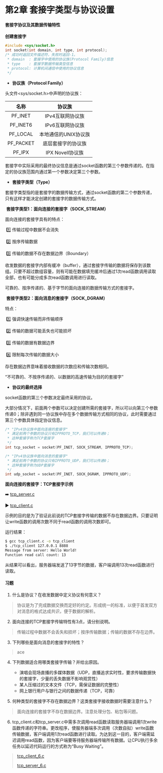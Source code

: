 # 第2章	套接字类型与协议设置



#### 套接字协议及其数据传输特性

**创建套接字**

```c
#include <sys/socket.h>
int socket(int domain, int type, int protocol);
/* 成功时返回文件描述符，失败时返回-1。
 * domain  : 套接字中使用的协议族(Protocol Family)信息
 * type    : 套接字数据传输类型信息
 * protocol: 计算机间通信中使用的协议信息
 */
```

- **协议族（Protocol Family）**

头文件<sys/socket.h>中声明的协议族：

|   名称    |        协议族        |
| :-------: | :------------------: |
|  PF_INET  |   IPv4互联网协议族   |
| PF_INET6  |   IPv6互联网协议族   |
| PF_LOCAL  | 本地通信的UNIX协议族 |
| PF_PACKET |  底层套接字的协议族  |
|  PF_IPX   |   IPX Novell协议族   |

套接字中实际采用的最终协议信息是通过socket函数的第三个参数传递的。在指定的协议族范围内通过第一个参数决定第三个参数。

- **套接字类型（Type）**

套接字类型指的是套接字的数据传输方式，通过socket函数的第二个参数传递，只有这样才能决定创建的套接字的数据传输方式。

​	**套接字类型1：面向连接的套接字（SOCK_STREAM）**

面向连接的套接字具有的特点：

​	:one: 传输过程中数据不会消失

​	:two: 按序传输数据

​	:three: 传输的数据不存在数据边界（Boundary）

收发数据的套接字内部有缓冲（buffer），通过套接字传输的数据将保存到该数组。只要不超过数组容量，则有可能在数据填充缓冲后通过1次read函数调用读取全部，也有可能分成多次read函数调用进行读取。

可靠的、按序传递的、基于字节的面向连接的数据传输方式的套接字。

​	**套接字类型2：面向消息的套接字（SOCK_DGRAM）**

特点：

​	:one: 强调快速传输而非传输顺序

​	:two: 传输的数据可能丢失也可能损坏

​	:three: 传输的数据有数据边界

​	:four: 限制每次传输的数据大小

存在数据边界意味着接收数据的次数应和传输次数相同。

“不可靠的、不按序传递的、以数据的高速传输为目的的套接字”

- **协议的最终选择**

socket函数的第三个参数决定最终采用的协议。

大部分情况下，前面两个参数可以决定创建所需的套接字，所以可以向第三个参数传递0；除非遇到同一协议族中存在多个数据传输方式相同的协议，此时需要通过第三个参数具体指定协议信息。

```c
/* "IPv4协议族中面向连接的套接字"
 * 满足前两个参数的协议只有IPPROTO_TCP，我们可以传递0；
 * 这种套接字称为TCP套接字
 */
int tcp_socket = socket(PF_INET, SOCK_STREAM, IPPROTO_TCP);

/* "IPv4协议族中面向消息的套接字"
 * 满足前两个参数的协议只有IPPROTO_UDP，我们可以传递0；
 * 这种套接字称为UDP套接字
 */
int udp_socket = socket(PF_INET, SOCK_DGRAM, IPPROTO_UDP);
```



**面向连接的套接字：TCP套接字示例**

:arrow_right: [tcp_server.c](https://github.com/katoluo/TCP-IP-Network-Programing/blob/master/chapter_02/tcp_server.c)

:arrow_forward: [tcp_client.c](https://github.com/katoluo/TCP-IP-Network-Programing/blob/master/chapter_02/tcp_client.c)

示例的目的是为了验证此前说的TCP套接字传输的数据不存在数据边界。只要证明让write函数的调用次数不同于read函数的调用次数即可。

运行结果：

```bash
$ gcc tcp_client.c -o tcp_client
$ ./tcp_client 127.0.0.1 8888
Message from server: Hello World!
Function read call count: 13
```

从结果可以看出，服务器端发送了13字节的数据，客户端调用13次read函数进行读取。



#### 习题

1. 什么是协议？在收发数据中定义协议有何意义？

> 协议是为了完成数据交换而定好的约定。形成统一的标准，以便于首发双方对消息的格式达成共识，便于数据的解析。

2. 面向连接的TCP套接字传输特性有3点，请分别说明。

> 传输过程中数据不会丢失和损坏；按序传输数据；传输的数据不存在边界。

3. 下列哪些是面向消息的套接字的特性？

> ace

4. 下列数据适合用哪类套接字传输？并给出原因。
   - 演唱会现场直播的多媒体数据（UDP，直播追求实时性，要求传输数据快的套接字，少量的丢失数据不影响观赏性）
   - 某人压缩过的文本文件（TCP，需保证数据的完整性）
   - 网上银行用户与银行之间的数据传递（TCP，可靠）

5. 何种类型的套接字不存在数据边界？这类套接字接收数据时需要注意什么？

> 面向连接的套接字不存在数据边界。注意处理分包、粘包等问题。

6. tcp_client.c和tcp_server.c中需多次调用read函数读取服务器端调用1次write函数传递的字符串。更改程序，使服务器端多次调用（次数自拟）write函数传输数据，客户端调用1次read函数进行读取。为达到这一目的，客户端需延迟调用read函数，因为客户端要等待服务器端传输所有数据。让CPU执行多余任务以延迟代码运行的方式称为“Busy Waiting”。

> [tcp_client_6.c](https://github.com/katoluo/TCP-IP-Network-Programing/blob/master/chapter_02/tcp_client_6.c)
>
> [tcp_server_6.c](https://github.com/katoluo/TCP-IP-Network-Programing/blob/master/chapter_02/tcp_server_6.c)



